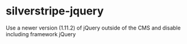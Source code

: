silverstripe-jquery
===================

Use a newer version (1.11.2) of jQuery outside of the CMS and disable including framework jQuery
